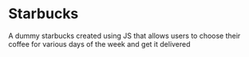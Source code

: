 # Starbucks
A dummy starbucks created using JS that allows users to choose their coffee for various days of the week and get it delivered
